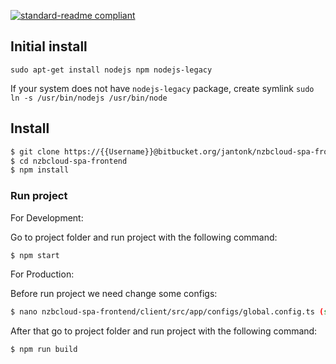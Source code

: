 [![standard-readme compliant](https://img.shields.io/badge/Project-NZB%20CLoud%20|%20Frontend-green.svg?style=flat-square)]()

## Initial install

`sudo apt-get install nodejs npm nodejs-legacy`

If your system does not have `nodejs-legacy` package, create symlink `sudo ln -s /usr/bin/nodejs /usr/bin/node`

## Install

```bash
$ git clone https://{{Username}}@bitbucket.org/jantonk/nzbcloud-spa-frontend.git
$ cd nzbcloud-spa-frontend
$ npm install
```
### Run project

For Development:

Go to project folder and run project with the following command:
```bash
$ npm start
```

For Production:

Before run project we need change some configs:
```bash
$ nano nzbcloud-spa-frontend/client/src/app/configs/global.config.ts (set true for production config)
```
After that go to project folder and run project with the following command:
```bash
$ npm run build
```

